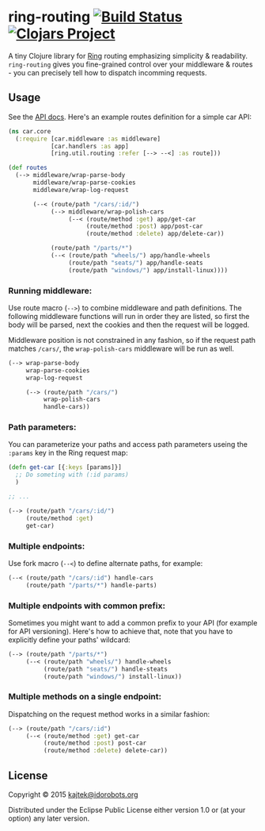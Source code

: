 # ring-routing [![Build Status](https://travis-ci.org/Idorobots/ring-routing.svg?branch=master)](https://travis-ci.org/Idorobots/ring-routing) [![Clojars Project](https://img.shields.io/clojars/v/ring-routing.svg)](https://clojars.org/ring-routing)

A tiny Clojure library for [Ring](https://github.com/ring-clojure/ring) routing emphasizing simplicity & readability. `ring-routing` gives you fine-grained control over your middleware & routes - you can precisely tell how to dispatch incomming requests.

## Usage

See the [API docs](https://idorobots.github.io/ring-routing/).
Here's an example routes definition for a simple car API:

``` clojure
(ns car.core
  (:require [car.middleware :as middleware]
            [car.handlers :as app]
            [ring.util.routing :refer [--> --<] :as route]))

(def routes
  (--> middleware/wrap-parse-body
       middleware/wrap-parse-cookies
       middleware/wrap-log-request

       (--< (route/path "/cars/:id/")
            (--> middleware/wrap-polish-cars
                 (--< (route/method :get) app/get-car
                      (route/method :post) app/post-car
                      (route/method :delete) app/delete-car))

            (route/path "/parts/*")
            (--< (route/path "wheels/") app/handle-wheels
                 (route/path "seats/") app/handle-seats
                 (route/path "windows/") app/install-linux))))
```

### Running middleware:
Use route macro (`-->`) to combine middleware and path definitions. The following middleware functions will run in order they are listed, so first the body will be parsed, next the cookies and then the request will be logged.

Middleware position is not constrained in any fashion, so if the request path matches `/cars/`, the `wrap-polish-cars` middleware will be run as well.


``` clojure
(--> wrap-parse-body
     wrap-parse-cookies
     wrap-log-request

     (--> (route/path "/cars/")
          wrap-polish-cars
          handle-cars))
```


### Path parameters:
You can parameterize your paths and access path parameters useing the `:params` key in the Ring request map:

``` clojure
(defn get-car [{:keys [params]}]
  ;; Do someting with (:id params)
  )

;; ...

(--> (route/path "/cars/:id/")
     (route/method :get)
     get-car)
```

### Multiple endpoints:
Use fork macro (`--<`) to define alternate paths, for example:

``` clojure
(--< (route/path "/cars/:id") handle-cars
     (route/path "/parts/*") handle-parts)
```

### Multiple endpoints with common prefix:
Sometimes you might want to add a common prefix to your API (for example for API versioning). Here's how to achieve that, note that you have to explicitly define your paths' wildcard:

``` clojure
(--> (route/path "/parts/*")
     (--< (route/path "wheels/") handle-wheels
          (route/path "seats/") handle-steats
          (route/path "windows/") install-linux))
```

### Multiple methods on a single endpoint:
Dispatching on the request method works in a similar fashion:

``` clojure
(--> (route/path "/cars/:id")
     (--< (route/method :get) get-car
          (route/method :post) post-car
          (route/method :delete) delete-car))
```

## License

Copyright © 2015 kajtek@idorobots.org

Distributed under the Eclipse Public License either version 1.0 or (at
your option) any later version.
